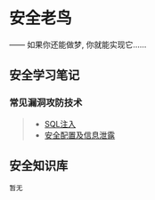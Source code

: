 # 安全老鸟

—— 如果你还能做梦, 你就能实现它……


## 安全学习笔记

### 常见漏洞攻防技术
> * [SQL注入](/vul/sql/)
> * [安全配置及信息泄露](/source/config/)

## 安全知识库

    暂无
